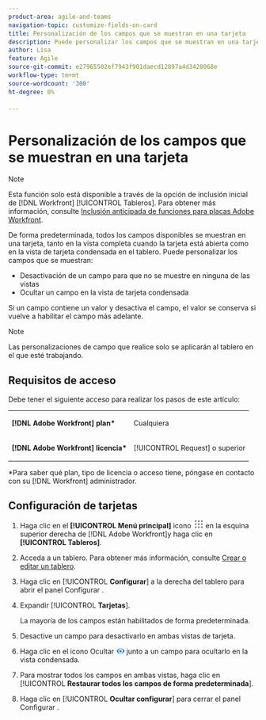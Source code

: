 ```yaml
---
product-area: agile-and-teams
navigation-topic: customize-fields-on-card
title: Personalización de los campos que se muestran en una tarjeta
description: Puede personalizar los campos que se muestran en una tarjeta desactivando un campo para que no se muestre en la tarjeta completa o en la vista condensada, o ocultando un campo en la vista de tarjeta condensada.
author: Lisa
feature: Agile
source-git-commit: e27965502ef7943f901daecd12897a4d3428068e
workflow-type: tm+mt
source-wordcount: '300'
ht-degree: 0%

---
```



# Personalización de los campos que se muestran en una tarjeta

>[!NOTE]
>
>Esta función solo está disponible a través de la opción de inclusión inicial de [!DNL Workfront] [!UICONTROL Tableros]. Para obtener más información, consulte [Inclusión anticipada de funciones para placas Adobe Workfront](/help/quicksilver/agile/get-started-with-boards/boards-early-feature-opt-in.md).

De forma predeterminada, todos los campos disponibles se muestran en una tarjeta, tanto en la vista completa cuando la tarjeta está abierta como en la vista de tarjeta condensada en el tablero. Puede personalizar los campos que se muestran:

* Desactivación de un campo para que no se muestre en ninguna de las vistas
* Ocultar un campo en la vista de tarjeta condensada

Si un campo contiene un valor y desactiva el campo, el valor se conserva si vuelve a habilitar el campo más adelante.

>[!NOTE]
>
>Las personalizaciones de campo que realice solo se aplicarán al tablero en el que esté trabajando.

## Requisitos de acceso

Debe tener el siguiente acceso para realizar los pasos de este artículo:

<table style="table-layout:auto"> 
 <col> 
 </col> 
 <col> 
 </col> 
 <tbody> 
  <tr> 
   <td role="rowheader"><strong>[!DNL Adobe Workfront] plan*</strong></td> 
   <td> <p>Cualquiera</p> </td> 
  </tr> 
  <tr> 
   <td role="rowheader"><strong>[!DNL Adobe Workfront] licencia*</strong></td> 
   <td> <p>[!UICONTROL Request] o superior</p> </td> 
  </tr>
   </tbody> 
</table>

&#42;Para saber qué plan, tipo de licencia o acceso tiene, póngase en contacto con su [!DNL Workfront] administrador.

## Configuración de tarjetas

1. Haga clic en el **[!UICONTROL Menú principal]** icono ![](assets/main-menu-icon.png) en la esquina superior derecha de [!DNL Adobe Workfront]y haga clic en **[!UICONTROL Tableros]**.
1. Acceda a un tablero. Para obtener más información, consulte [Crear o editar un tablero](../../agile/get-started-with-boards/create-edit-board.md).
1. Haga clic en [!UICONTROL **Configurar**] a la derecha del tablero para abrir el panel Configurar .
1. Expandir [!UICONTROL **Tarjetas**].

   La mayoría de los campos están habilitados de forma predeterminada.

1. Desactive un campo para desactivarlo en ambas vistas de tarjeta.
1. Haga clic en el icono Ocultar ![Ocultar icono](assets/eye-hide-icon.png) junto a un campo para ocultarlo en la vista condensada.
1. Para mostrar todos los campos en ambas vistas, haga clic en [!UICONTROL **Restaurar todos los campos de forma predeterminada**].
1. Haga clic en [!UICONTROL **Ocultar configurar**] para cerrar el panel Configurar .
